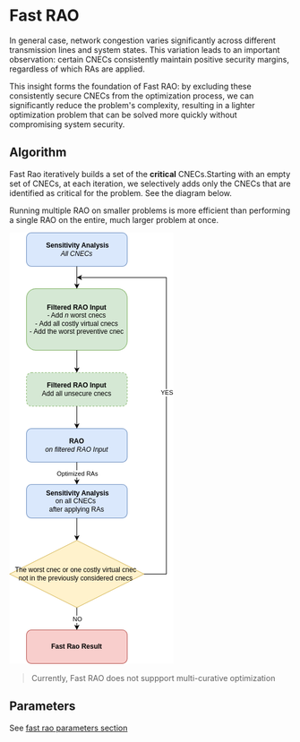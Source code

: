 # Fast RAO

In general case, network congestion varies significantly across different transmission lines and system states.
This variation leads to an important observation: certain CNECs consistently maintain positive security margins,
regardless of which RAs are applied. 

This insight forms the foundation of Fast RAO: by excluding these consistently secure CNECs from the optimization process, 
we can significantly reduce the problem's complexity, resulting in a lighter optimization problem that can be solved more
quickly without compromising system security.

## Algorithm

Fast Rao iteratively builds a set of the **critical** CNECs.Starting with an empty set of CNECs, at each iteration, we selectively adds only the CNECs that are
identified as critical for the problem. See the diagram below.

Running multiple RAO on smaller problems is more efficient than performing a single RAO on the
entire, much larger problem at once.

![Current state of the algorithm](../_static/img/FastRAO.png)

> Currently, Fast RAO does not suppport multi-curative optimization

## Parameters 

See [fast rao parameters section](../parameters/implementation-specific-parameters.md#number-of-cnecs-to-add)
